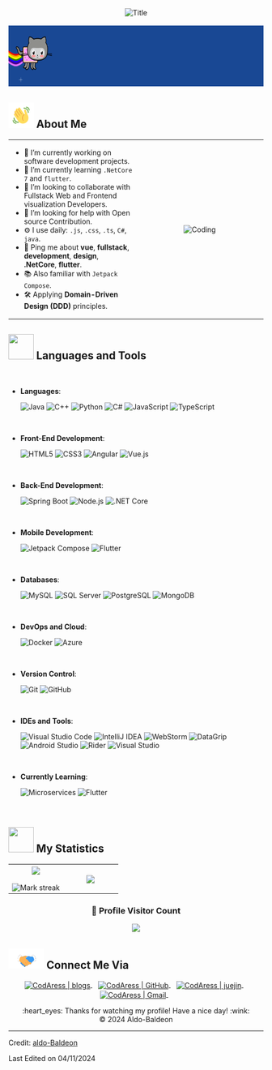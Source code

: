 <div align="center">
  <img src="https://readme-typing-svg.herokuapp.com?font=Architects+Daughter&color=%2338C2FF&size=50&center=true&vCenter=true&height=60&width=600&lines=Heyyy!+I'm+Aldo+Baldeon;CodAres+is+me!!!;Welcome+to+my+profile!" alt="Title"></img>
</div>

<br>

<div align="center">
    <img src="https://raw.githubusercontent.com/ashu-guo/ashu-guo/master/assets/fly.webp" height="120px" />
</div>

## <img src="https://raw.githubusercontent.com/ashu-guo/ashu-guo/main/assets/wave.gif" width="50px" height="50px"></img> About Me

<table align="center">
<tr border="none">
<td width="50%" align="left">

- 🔭 I’m currently working on software development projects.
- 🌱 I’m currently learning `.NetCore 7` and `flutter`.
- 👯 I’m looking to collaborate with Fullstack Web and Frontend visualization Developers.
- 🤔 I’m looking for help with Open source Contribution.
- ⚙️ I use daily: `.js`, `.css`, `.ts`, `C#`, `java`.
- 💬 Ping me about **vue**, **fullstack**, **development**, **design**, **.NetCore**, **flutter**.
- 📚 Also familiar with `Jetpack Compose`.
- 🛠️ Applying **Domain-Driven Design (DDD)** principles.

</td>
<td width="50%" align="center">
  <img align="center" alt="Coding" width="450" src="https://repository-images.githubusercontent.com/588181932/e36ec678-7984-4cdd-8e4c-a3932772ff8e">
</td>
</tr>
</table>

## <img src="https://media.giphy.com/media/M4NykXxUE0HAcK7UJ6/giphy.gif" width="50px" height="50px"></img> Languages and Tools

<br>

- **Languages**:

    ![Java](https://img.shields.io/badge/Java-007396.svg?style=for-the-badge&logo=java&logoColor=white) ![C++](https://img.shields.io/badge/C++-00599C.svg?style=for-the-badge&logo=c%2B%2B&logoColor=white) ![Python](https://img.shields.io/badge/Python-3776AB.svg?style=for-the-badge&logo=python&logoColor=white) ![C#](https://img.shields.io/badge/C%23-239120.svg?style=for-the-badge&logo=c-sharp&logoColor=white) ![JavaScript](https://img.shields.io/badge/JavaScript-F7DF1E.svg?style=for-the-badge&logo=javascript&logoColor=black) ![TypeScript](https://img.shields.io/badge/TypeScript-007ACC.svg?style=for-the-badge&logo=typescript&logoColor=white)

<br>

- **Front-End Development**:

    ![HTML5](https://img.shields.io/badge/HTML5-E34F26.svg?style=for-the-badge&logo=html5&logoColor=white) ![CSS3](https://img.shields.io/badge/CSS3-1572B6.svg?style=for-the-badge&logo=css3&logoColor=white) ![Angular](https://img.shields.io/badge/Angular-DD0031.svg?style=for-the-badge&logo=angular&logoColor=white) ![Vue.js](https://img.shields.io/badge/Vue.js-4FC08D.svg?style=for-the-badge&logo=vue.js&logoColor=white)

<br>

- **Back-End Development**:

    ![Spring Boot](https://img.shields.io/badge/Spring%20Boot-6DB33F.svg?style=for-the-badge&logo=spring-boot&logoColor=white) ![Node.js](https://img.shields.io/badge/Node.js-339933.svg?style=for-the-badge&logo=node.js&logoColor=white) ![.NET Core](https://img.shields.io/badge/.NET%20Core-512BD4.svg?style=for-the-badge&logo=.net&logoColor=white)

<br>

- **Mobile Development**:

    ![Jetpack Compose](https://img.shields.io/badge/Jetpack%20Compose-4285F4.svg?style=for-the-badge&logo=jetpack-compose&logoColor=white) ![Flutter](https://img.shields.io/badge/Flutter-02569B.svg?style=for-the-badge&logo=flutter&logoColor=white)

<br>

- **Databases**:

    ![MySQL](https://img.shields.io/badge/MySQL-4479A1.svg?style=for-the-badge&logo=mysql&logoColor=white) ![SQL Server](https://img.shields.io/badge/SQL%20Server-CC2927.svg?style=for-the-badge&logo=microsoft-sql-server&logoColor=white) ![PostgreSQL](https://img.shields.io/badge/PostgreSQL-336791.svg?style=for-the-badge&logo=postgresql&logoColor=white) ![MongoDB](https://img.shields.io/badge/MongoDB-47A248.svg?style=for-the-badge&logo=mongodb&logoColor=white)

<br>

- **DevOps and Cloud**:

    ![Docker](https://img.shields.io/badge/Docker-2496ED.svg?style=for-the-badge&logo=docker&logoColor=white) ![Azure](https://img.shields.io/badge/Azure-0078D4.svg?style=for-the-badge&logo=microsoft-azure&logoColor=white)

<br>

- **Version Control**:

    ![Git](https://img.shields.io/badge/Git-F05032.svg?style=for-the-badge&logo=git&logoColor=white) ![GitHub](https://img.shields.io/badge/GitHub-181717.svg?style=for-the-badge&logo=github&logoColor=white)

<br>

- **IDEs and Tools**:

    ![Visual Studio Code](https://img.shields.io/badge/Visual%20Studio%20Code-0078D4.svg?style=for-the-badge&logo=visual-studio-code&logoColor=white) ![IntelliJ IDEA](https://img.shields.io/badge/IntelliJ%20IDEA-000000.svg?style=for-the-badge&logo=intellij-idea&logoColor=white) ![WebStorm](https://img.shields.io/badge/WebStorm-000000.svg?style=for-the-badge&logo=webstorm&logoColor=white) ![DataGrip](https://img.shields.io/badge/DataGrip-000000.svg?style=for-the-badge&logo=datagrip&logoColor=white) ![Android Studio](https://img.shields.io/badge/Android%20Studio-3DDC84.svg?style=for-the-badge&logo=android-studio&logoColor=white) ![Rider](https://img.shields.io/badge/Rider-000000.svg?style=for-the-badge&logo=rider&logoColor=white) ![Visual Studio](https://img.shields.io/badge/Visual%20Studio-5C2D91.svg?style=for-the-badge&logo=visual-studio&logoColor=white)

<br>

- **Currently Learning**:

    ![Microservices](https://img.shields.io/badge/Microservices-FF6F00.svg?style=for-the-badge) ![Flutter](https://img.shields.io/badge/Flutter-02569B.svg?style=for-the-badge&logo=flutter&logoColor=white)

<br>


## <img src="https://media2.giphy.com/media/QssGEmpkyEOhBCb7e1/giphy.gif?cid=ecf05e47a0n3gi1bfqntqmob8g9aid1oyj2wr3ds3mg700bl&rid=giphy.gif" width="50px" height="50px"> My Statistics

<table align="center">
<tr border="none">
<td width="50%" align="center">

  <img  align="center"  src="https://github-readme-stats.vercel.app/api?username=CodAress&theme=chartreuse-dark&show_icons=true&count_private=true" />
  <br></br>
  <img  title="🔥 Get streak stats for your profile at git.io/streak-stats" alt="Mark streak" src="https://github-readme-streak-stats.herokuapp.com/?user=CodAress&theme=chartreuse-dark&hide_border=false" /> 
</td>
<td width="50%" align="center">

  <img  align="center"  src="https://github-readme-stats.anuraghazra1.vercel.app/api/top-langs/?username=CodAress&theme=chartreuse-dark&hide_border=false&no-bg=true&no-frame=true&langs_count=10"/>

  </td>
</tr>
</table>

<div align=center>
  <h3><b>📍 Profile Visitor Count</b></h3>
</div>
    
<!-- retro visitor counter -->  
<p align="center" >   
  <img src="https://profile-counter.glitch.me/CodAress/count.svg" />  
</p>


## <img src='https://raw.githubusercontent.com/ashu-guo/ashu-guo/main/assets/handshake.gif' width="70px" height="40px"> Connect Me Via


<p align="center">
  <a href="https://CodAress.github.io/blogs/" target="_blank">
    <img align="center" alt="CodAress | blogs" width="24px" src="https://raw.githubusercontent.com/CodAress/CodAress/master/assets/vitepress.svg" />
  </a> &nbsp;&nbsp;

  <a href="https://profile-summary-for-github.herokuapp.com/user/CodAress" target="_blank">
    <img align="center" alt="CodAress | GitHub" width="26px" src="https://upload.wikimedia.org/wikipedia/commons/thumb/a/ae/Github-desktop-logo-symbol.svg/1024px-Github-desktop-logo-symbol.svg.png" />
  </a> &nbsp;&nbsp;

  <a href="https://juejin.cn/user/3280598430653374" target="_blank">
    <img align="center" alt="CodAress | juejin" width="24px" src="https://raw.githubusercontent.com/CodAress/CodAress/master/assets/juejin.svg" />
  </a> &nbsp;&nbsp;

  <a href="mailto:tu_correo@gmail.com" >
    <img align="center" alt="CodAress | Gmail" width="26px" src="https://raw.githubusercontent.com/CodAress/CodAress/master/assets/gmail.svg" />
  </a> &nbsp;&nbsp;
<p>


<div align="center">
  :heart_eyes: Thanks for watching my profile! Have a nice day! :wink: <br/>
  &copy; 2024 Aldo-Baldeon
</div>


---

Credit: [aldo-Baldeon](https://github.com/CodAress)

Last Edited on 04/11/2024
